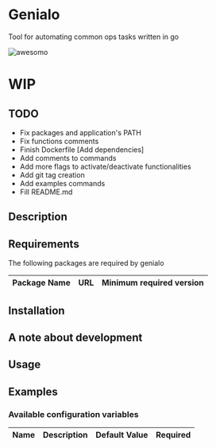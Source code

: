 # Genialo

Tool for automating common ops tasks written in go

![awesomo](https://user-images.githubusercontent.com/8400546/55673640-f9b5a500-5880-11e9-91e5-3208f0a2cea4.png)

# WIP

## TODO

- Fix packages and application's PATH
- Fix functions comments
- Finish Dockerfile [Add dependencies]
- Add comments to commands
- Add more flags to activate/deactivate functionalities
- Add git tag creation
- Add examples commands
- Fill README.md

## Description

## Requirements

The following packages are required by genialo

| Package Name | URL | Minimum required version |
| ------------ | --- | ------------------------ |

## Installation

## A note about development

## Usage

## Examples

### Available configuration variables

| Name | Description | Default Value | Required |
| ---- | ----------- | ------------- | -------- |

